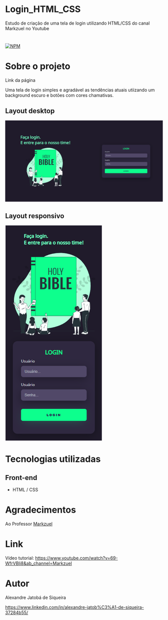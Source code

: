 # Login_HTML_CSS
Estudo de criação de uma tela de login utilizando HTML/CSS do canal Markzuel no Youtube

#
[![NPM](https://img.shields.io/npm/l/react)](https://github.com/alexandrejs777/dsmovie/blob/main/LICENSE) 

# Sobre o projeto

Link da página

Uma tela de login simples e agradável as tendências atuais utiizando um background escuro e botões com cores chamativas.

## Layout desktop
![Tela principal](https://github.com/alexandrejs777/assets/blob/main/Tela%20de%20Login%20Markzuel/login_desktop.png)

## Layout responsivo
![Tela principal responsivo](https://github.com/alexandrejs777/assets/blob/main/Tela%20de%20Login%20Markzuel/login_mobile.png)

# Tecnologias utilizadas
## Front-end
- HTML / CSS

# Agradecimentos

Ao Professor [Markzuel](https://www.instagram.com/markzuel/)

# Link
Vídeo tutorial: https://www.youtube.com/watch?v=69-WfrVBli8&ab_channel=Markzuel

# Autor

Alexandre Jatobá de Siqueira

https://www.linkedin.com/in/alexandre-jatob%C3%A1-de-siqueira-37284b55/
